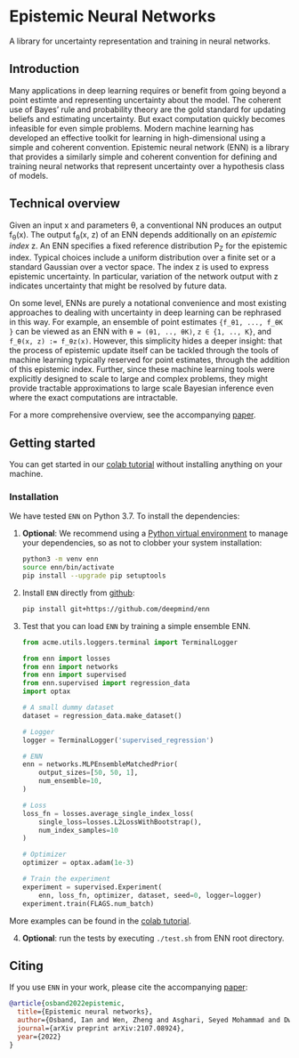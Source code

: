 # Epistemic Neural Networks

A library for uncertainty representation and training in neural networks.

## Introduction
Many applications in deep learning requires or benefit from going beyond a
point estimte and representing uncertainty about the model. The coherent use
of Bayes’ rule and probability theory are the gold standard for updating
beliefs and estimating uncertainty. But exact computation quickly becomes
infeasible for even simple problems. Modern machine learning has developed an
effective toolkit for learning in high-dimensional using a simple and
coherent convention. Epistemic neural network (ENN) is a library that
provides a similarly simple and coherent convention for defining and training
neural networks that represent uncertainty over a hypothesis class of models.

## Technical overview

Given an input x and parameters &theta;, a conventional NN produces an output f<sub>&theta;</sub>(x).
The output f<sub>&theta;</sub>(x, z) of an ENN depends additionally on an *epistemic index* z.
An ENN specifies a fixed reference distribution P<sub>Z</sub> for the epistemic index.
Typical choices include a uniform distribution over a finite set or a standard Gaussian over a vector space.
The index z is used to express epistemic uncertainty. In particular, variation of the network output with z indicates uncertainty that might be resolved by future data.

On some level, ENNs are purely a notational convenience and most existing
approaches to dealing with uncertainty in deep learning can be rephrased in
this way. For example, an ensemble of point estimates `{f_θ1, ..., f_θK }`
can be viewed as an ENN with `θ = (θ1, .., θK)`, `z ∈ {1, .., K}`, and
`f_θ(x, z) := f_θz(x)`. However, this simplicity hides a deeper insight: that
the process of epistemic update itself can be tackled through the tools of
machine learning typically reserved for point estimates, through the addition
of this epistemic index. Further, since these machine learning tools were
explicitly designed to scale to large and complex problems, they might
provide tractable approximations to large scale Bayesian inference even where
the exact computations are intractable.

For a more comprehensive overview, see the accompanying [paper].


## Getting started

You can get started in our [colab tutorial] without installing anything on your
machine.

### Installation

We have tested `ENN` on Python 3.7. To install the dependencies:

1.  **Optional**: We recommend using a
    [Python virtual environment](https://docs.python.org/3/tutorial/venv.html)
    to manage your dependencies, so as not to clobber your system installation:

    ```bash
    python3 -m venv enn
    source enn/bin/activate
    pip install --upgrade pip setuptools
    ```

2.  Install `ENN` directly from [github](https://github.com/deepmind/enn):

    ```bash
    pip install git+https://github.com/deepmind/enn
    ```
3.  Test that you can load `ENN` by training a simple ensemble ENN.

    ```python
    from acme.utils.loggers.terminal import TerminalLogger

    from enn import losses
    from enn import networks
    from enn import supervised
    from enn.supervised import regression_data
    import optax

    # A small dummy dataset
    dataset = regression_data.make_dataset()

    # Logger
    logger = TerminalLogger('supervised_regression')

    # ENN
    enn = networks.MLPEnsembleMatchedPrior(
        output_sizes=[50, 50, 1],
        num_ensemble=10,
    )

    # Loss
    loss_fn = losses.average_single_index_loss(
        single_loss=losses.L2LossWithBootstrap(),
        num_index_samples=10
    )

    # Optimizer
    optimizer = optax.adam(1e-3)

    # Train the experiment
    experiment = supervised.Experiment(
        enn, loss_fn, optimizer, dataset, seed=0, logger=logger)
    experiment.train(FLAGS.num_batch)
    ```

More examples can be found in the [colab tutorial].

4. **Optional**: run the tests by executing `./test.sh` from ENN root directory.

## Citing

If you use `ENN` in your work, please cite the accompanying [paper]:

```bibtex
@article{osband2022epistemic,
  title={Epistemic neural networks},
  author={Osband, Ian and Wen, Zheng and Asghari, Seyed Mohammad and Dwaracherla, Vikranth and Ibrahimi, Morteza and Lu, Xiuyuan and Van Roy, Benjamin},
  journal={arXiv preprint arXiv:2107.08924},
  year={2022}
}
```

[colab tutorial]: https://colab.research.google.com/github/deepmind/enn/blob/master/enn/colabs/enn_demo.ipynb
[paper]: https://arxiv.org/abs/2107.08924
